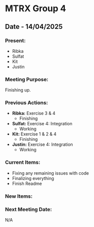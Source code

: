 # MTRX Group 4
##  Date - 14/04/2025
### Present:
- Ribka
- Sulfat
- Kit
- Justin

### Meeting Purpose:
Finishing up. 
### Previous Actions: 
- **Ribka:** Exercise 3 & 4
    - Finishing
- **Sulfat:** Exercise 4: Integration
    - Working
- **Kit:** Exercise 1 & 2 & 4
    - Finishing
- **Justin:** Exercise 4: Integration
    - Working
### Current Items:
- Fixing any remaining issues with code
- Finalizing everything
- Finish Readme
  
### New Items:
### Next Meeting Date:
N/A

